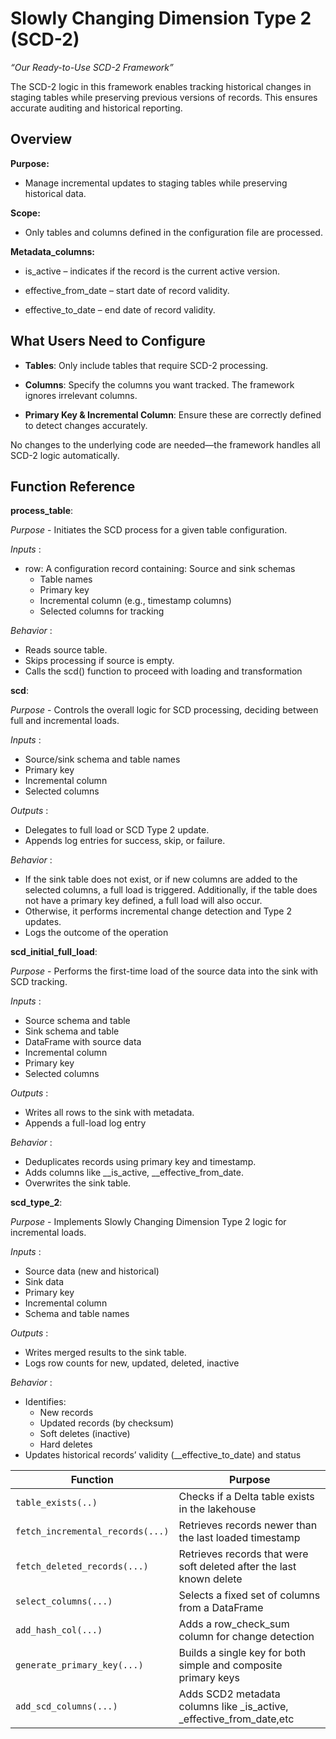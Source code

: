 # Slowly Changing Dimension Type 2 (SCD-2)
<p align="center">
  
</p>

*“Our Ready-to-Use SCD-2 Framework”*

The SCD-2 logic in this framework enables tracking historical changes in staging tables while preserving previous versions of records. This ensures accurate auditing and historical reporting.

## Overview

**Purpose:**
- Manage incremental updates to staging tables while preserving historical data.

**Scope:**
- Only tables and columns defined in the configuration file are processed.

**Metadata_columns:**

- is_active – indicates if the record is the current active version.

- effective_from_date – start date of record validity.

- effective_to_date – end date of record validity.

## What Users Need to Configure
- **Tables**: Only include tables that require SCD-2 processing.

- **Columns**: Specify the columns you want tracked. The framework ignores irrelevant columns.

- **Primary Key & Incremental Column**: Ensure these are correctly defined to detect changes accurately.

No changes to the underlying code are needed—the framework handles all SCD-2 logic automatically.


## Function Reference
**process_table**:

*Purpose* - Initiates the SCD process for a given table configuration.

*Inputs* :

- row: A configuration record containing: Source and sink schemas 
  - Table names 
  - Primary key 
  - Incremental column (e.g., timestamp columns) 
  - Selected columns for tracking
 
*Behavior* :

- Reads source table. 
- Skips processing if source is empty. 
- Calls the scd() function to proceed with loading and transformation


**scd**:

*Purpose* - Controls the overall logic for SCD processing, deciding between full and incremental loads.

*Inputs* :

- Source/sink schema and table names 
- Primary key 
- Incremental column 
- Selected columns

*Outputs* : 

- Delegates to full load or SCD Type 2 update. 
- Appends log entries for success, skip, or failure. 


*Behavior* :


- If the sink table does not exist, or if new columns are added to the selected columns, a full load is triggered. Additionally, if the table does not have a primary key defined, a full load will also occur.
- Otherwise, it performs incremental change detection and Type 2 updates. 
- Logs the outcome of the operation



**scd_initial_full_load**:

*Purpose* -  Performs the first-time load of the source data into the sink with SCD tracking.

*Inputs* :

- Source schema and table 
- Sink schema and table 
- DataFrame with source data 
- Incremental column 
- Primary key 
- Selected columns 

*Outputs* : 
- Writes all rows to the sink with metadata. 
- Appends a full-load log entry

*Behavior* :


- Deduplicates records using primary key and timestamp. 
- Adds columns like __is_active, __effective_from_date.  
- Overwrites the sink table. 



**scd_type_2**:

*Purpose* -  Implements Slowly Changing Dimension Type 2 logic for incremental loads.

*Inputs* :


- Source data (new and historical) 
- Sink data 
- Primary key 
- Incremental column 
- Schema and table names 


*Outputs* : 

- Writes merged results to the sink table. 
- Logs row counts for new, updated, deleted, inactive


*Behavior* :


- Identifies: 
   - New records 
   - Updated records (by checksum) 
   - Soft deletes (inactive) 
   - Hard deletes 
- Updates historical records’ validity (__effective_to_date) and status


| Function                           | Purpose                                                              |
|--------------------------------    |-----------------------------------------------------------------------------|
| `table_exists(..)`                 | Checks if a Delta table exists in the lakehouse                      |
| `fetch_incremental_records(...)`   | Retrieves records newer than the last loaded timestamp               |
| `fetch_deleted_records(...)`       | Retrieves records that were soft deleted after the last known delete | 
| `select_columns(...)`              | Selects a fixed set of columns from a DataFrame                      |
| `add_hash_col(...)`                | Adds a row_check_sum column for change detection                     |
| `generate_primary_key(...)`        | Builds a single key for both simple and composite primary keys       |
| `add_scd_columns(...)`             | Adds SCD2 metadata columns like _is_active, _effective_from_date,etc |
                     



